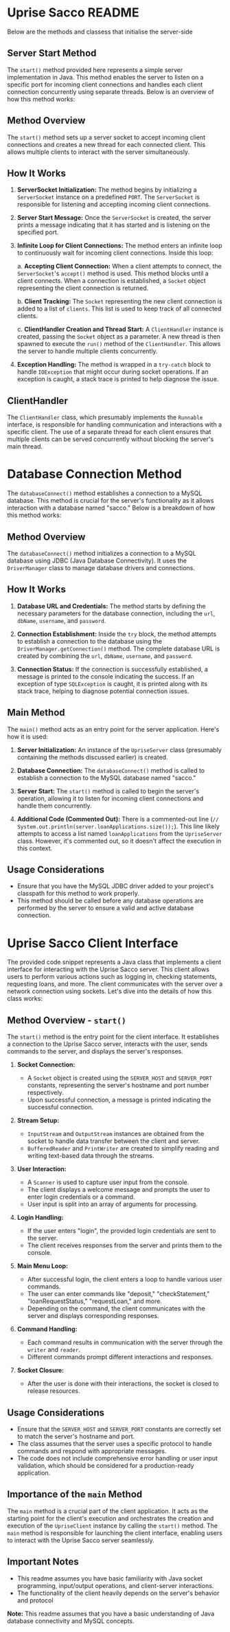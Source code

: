 # Uprise Sacco README
Below are the methods and classess that initialise the server-side

## Server Start Method

The `start()` method provided here represents a simple server implementation in Java. This method enables the server to listen on a specific port for incoming client connections and handles each client connection concurrently using separate threads. Below is an overview of how this method works:

## Method Overview

The `start()` method sets up a server socket to accept incoming client connections and creates a new thread for each connected client. This allows multiple clients to interact with the server simultaneously.

## How It Works

1. **ServerSocket Initialization:**
   The method begins by initializing a `ServerSocket` instance on a predefined `PORT`. The `ServerSocket` is responsible for listening and accepting incoming client connections.

2. **Server Start Message:**
   Once the `ServerSocket` is created, the server prints a message indicating that it has started and is listening on the specified port.

3. **Infinite Loop for Client Connections:**
   The method enters an infinite loop to continuously wait for incoming client connections. Inside this loop:
   
   a. **Accepting Client Connection:**
      When a client attempts to connect, the `ServerSocket`'s `accept()` method is used. This method blocks until a client connects. When a connection is established, a `Socket` object representing the client connection is returned.
   
   b. **Client Tracking:**
      The `Socket` representing the new client connection is added to a list of `clients`. This list is used to keep track of all connected clients.

   c. **ClientHandler Creation and Thread Start:**
      A `ClientHandler` instance is created, passing the `Socket` object as a parameter. A new thread is then spawned to execute the `run()` method of the `ClientHandler`. This allows the server to handle multiple clients concurrently.

4. **Exception Handling:**
   The method is wrapped in a `try-catch` block to handle `IOException` that might occur during socket operations. If an exception is caught, a stack trace is printed to help diagnose the issue.

## ClientHandler
The `ClientHandler` class, which presumably implements the `Runnable` interface, is responsible for handling communication and interactions with a specific client. The use of a separate thread for each client ensures that multiple clients can be served concurrently without blocking the server's main thread.

# Database Connection Method

The `databaseConnect()` method establishes a connection to a MySQL database. This method is crucial for the server's functionality as it allows interaction with a database named "sacco." Below is a breakdown of how this method works:

## Method Overview

The `databaseConnect()` method initializes a connection to a MySQL database using JDBC (Java Database Connectivity). It uses the `DriverManager` class to manage database drivers and connections.

## How It Works

1. **Database URL and Credentials:**
   The method starts by defining the necessary parameters for the database connection, including the `url`, `dbName`, `username`, and `password`.

2. **Connection Establishment:**
   Inside the `try` block, the method attempts to establish a connection to the database using the `DriverManager.getConnection()` method. The complete database URL is created by combining the `url`, `dbName`, `username`, and `password`.

3. **Connection Status:**
   If the connection is successfully established, a message is printed to the console indicating the success. If an exception of type `SQLException` is caught, it is printed along with its stack trace, helping to diagnose potential connection issues.

## Main Method

The `main()` method acts as an entry point for the server application. Here's how it is used:

1. **Server Initialization:**
   An instance of the `UpriseServer` class (presumably containing the methods discussed earlier) is created.

2. **Database Connection:**
   The `databaseConnect()` method is called to establish a connection to the MySQL database named "sacco."

3. **Server Start:**
   The `start()` method is called to begin the server's operation, allowing it to listen for incoming client connections and handle them concurrently.

4. **Additional Code (Commented Out):**
   There is a commented-out line (`// System.out.println(server.loanApplications.size());`). This line likely attempts to access a list named `loanApplications` from the `UpriseServer` class. However, it's commented out, so it doesn't affect the execution in this context.

## Usage Considerations
- Ensure that you have the MySQL JDBC driver added to your project's classpath for this method to work properly.
- This method should be called before any database operations are performed by the server to ensure a valid and active database connection.

# Uprise Sacco Client Interface

The provided code snippet represents a Java class that implements a client interface for interacting with the Uprise Sacco server. This client allows users to perform various actions such as logging in, checking statements, requesting loans, and more. The client communicates with the server over a network connection using sockets. Let's dive into the details of how this class works:

## Method Overview - `start()`

The `start()` method is the entry point for the client interface. It establishes a connection to the Uprise Sacco server, interacts with the user, sends commands to the server, and displays the server's responses.

1. **Socket Connection:**
   - A `Socket` object is created using the `SERVER_HOST` and `SERVER_PORT` constants, representing the server's hostname and port number respectively.
   - Upon successful connection, a message is printed indicating the successful connection.

2. **Stream Setup:**
   - `InputStream` and `OutputStream` instances are obtained from the socket to handle data transfer between the client and server.
   - `BufferedReader` and `PrintWriter` are created to simplify reading and writing text-based data through the streams.

3. **User Interaction:**
   - A `Scanner` is used to capture user input from the console.
   - The client displays a welcome message and prompts the user to enter login credentials or a command.
   - User input is split into an array of arguments for processing.

4. **Login Handling:**
   - If the user enters "login", the provided login credentials are sent to the server.
   - The client receives responses from the server and prints them to the console.

5. **Main Menu Loop:**
   - After successful login, the client enters a loop to handle various user commands.
   - The user can enter commands like "deposit," "checkStatement," "loanRequestStatus," "requestLoan," and more.
   - Depending on the command, the client communicates with the server and displays corresponding responses.

6. **Command Handling:**
   - Each command results in communication with the server through the `writer` and `reader`.
   - Different commands prompt different interactions and responses.

7. **Socket Closure:**
   - After the user is done with their interactions, the socket is closed to release resources.

## Usage Considerations

- Ensure that the `SERVER_HOST` and `SERVER_PORT` constants are correctly set to match the server's hostname and port.
- The class assumes that the server uses a specific protocol to handle commands and respond with appropriate messages.
- The code does not include comprehensive error handling or user input validation, which should be considered for a production-ready application.

## Importance of the `main` Method

The `main` method is a crucial part of the client application. It acts as the starting point for the client's execution and orchestrates the creation and execution of the `UpriseClient` instance by calling the `start()` method. The `main` method is responsible for launching the client interface, enabling users to interact with the Uprise Sacco server seamlessly.

## Important Notes

- This readme assumes you have basic familiarity with Java socket programming, input/output operations, and client-server interactions.
- The functionality of the client heavily depends on the server's behavior and protocol

**Note:** This readme assumes that you have a basic understanding of Java database connectivity and MySQL concepts.